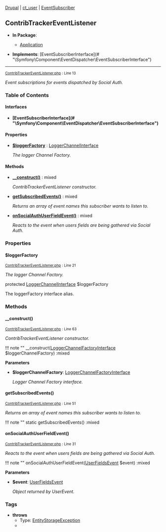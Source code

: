 
[Drupal](../namespaces/drupal.md) | [ct_user](../namespaces/drupal-ct-user.md) | [EventSubscriber](../namespaces/drupal-ct-user-eventsubscriber.md)

## ContribTrackerEventListener


- **In Package**:
    - [Application](../packages/Application.md)
  
- **Implements**:
    [EventSubscriberInterface](# &quot;\Symfony\Component\EventDispatcher\EventSubscriberInterface&quot;)  

---





<small>[ContribTrackerEventListener.php](../files/web-modules-custom-ct-user-src-eventsubscriber-contribtrackereventlistener.md) : Line 13</small>

*Event subscriptions for events dispatched by Social Auth.*









### Table of Contents



#### Interfaces
- **[EventSubscriberInterface](# &quot;\Symfony\Component\EventDispatcher\EventSubscriberInterface&quot;)**






#### Properties
- **[$loggerFactory](../classes/Drupal-ct-user-EventSubscriber-ContribTrackerEventListener.md#loggerfactory)**
         : [LoggerChannelInterface](# "\Drupal\Core\Logger\LoggerChannelInterface")  

  *The logger Channel Factory.*


#### Methods
- **[__construct()](../classes/Drupal-ct-user-EventSubscriber-ContribTrackerEventListener.md#__construct)**
           : mixed

  *ContribTrackerEventListener constructor.*

- **[getSubscribedEvents()](../classes/Drupal-ct-user-EventSubscriber-ContribTrackerEventListener.md#getsubscribedevents)**
           : mixed

  *Returns an array of event names this subscriber wants to listen to.*

- **[onSocialAuthUserFieldEvent()](../classes/Drupal-ct-user-EventSubscriber-ContribTrackerEventListener.md#onsocialauthuserfieldevent)**
           : mixed

  *Reacts to the event when users fields are being gathered via Social Auth.*







### Properties

#### $loggerFactory

<small>[ContribTrackerEventListener.php](../files/web-modules-custom-ct-user-src-eventsubscriber-contribtrackereventlistener.md) : Line 21</small>

*The logger Channel Factory.*


protected [LoggerChannelInterface](# "\Drupal\Core\Logger\LoggerChannelInterface") $loggerFactory

The loggerFactory interface alias.







### Methods

#### __construct()

<small>[ContribTrackerEventListener.php](../files/web-modules-custom-ct-user-src-eventsubscriber-contribtrackereventlistener.md) : Line 63</small>

*ContribTrackerEventListener constructor.*

!!! note ""
    __construct([LoggerChannelFactoryInterface](# "\Drupal\Core\Logger\LoggerChannelFactoryInterface") $loggerChannelFactory) :mixed




**Parameters**

- **$loggerChannelFactory**: [LoggerChannelFactoryInterface](# "\Drupal\Core\Logger\LoggerChannelFactoryInterface")
  
  *Logger Channel Factory interface.*








#### getSubscribedEvents()

<small>[ContribTrackerEventListener.php](../files/web-modules-custom-ct-user-src-eventsubscriber-contribtrackereventlistener.md) : Line 51</small>

*Returns an array of event names this subscriber wants to listen to.*

!!! note ""
    static getSubscribedEvents() :mixed











#### onSocialAuthUserFieldEvent()

<small>[ContribTrackerEventListener.php](../files/web-modules-custom-ct-user-src-eventsubscriber-contribtrackereventlistener.md) : Line 31</small>

*Reacts to the event when users fields are being gathered via Social Auth.*

!!! note ""
    onSocialAuthUserFieldEvent([UserFieldsEvent](# "\Drupal\social_auth\Event\UserFieldsEvent") $event) :mixed




**Parameters**

- **$event**: [UserFieldsEvent](# "\Drupal\social_auth\Event\UserFieldsEvent")
  
  *Object returned by UserEvent.*



### Tags

- **throws**
  - Type: [EntityStorageException](# "\Drupal\Core\Entity\EntityStorageException")
  - 







